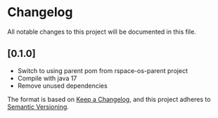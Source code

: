 # Changelog
All notable changes to this project will be documented in this file.

## [0.1.0]
- Switch to using parent pom from rspace-os-parent project
- Compile with java 17
- Remove unused dependencies

The format is based on [Keep a Changelog](https://keepachangelog.com/en/1.0.0/),
and this project adheres to [Semantic Versioning](https://semver.org/spec/v2.0.0.html).
